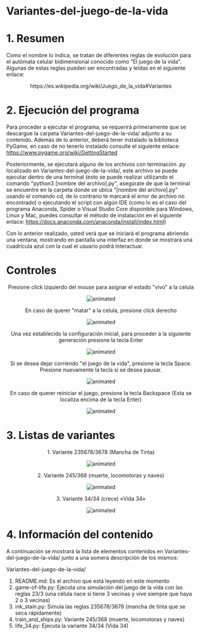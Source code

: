 # Variantes-del-juego-de-la-vida

# 1. Resumen

Como el nombre lo indica, se tratan de diferentes reglas de evolución para el autómata celular bidimensional conocido como "El juego de la vida".
Algunas de estas reglas pueden ser encontradas y leídas en el siguiente enlace: 

<p align="center">
  https://es.wikipedia.org/wiki/Juego_de_la_vida#Variantes
</p>

# 2. Ejecución del programa

Para proceder a ejecutar el programa, se requerirá primeramente que se descargue la carpeta Variantes-del-juego-de-la-vida/ adjunto a su contenido. Además de lo anterior, deberá tener instalado la biblioteca PyGame, en caso de no tenerlo instalado consulte el siguiente enlace: https://www.pygame.org/wiki/GettingStarted

Posteriormente, se ejecutará alguno de los archivos con terminación .py localizado en Variantes-del-juego-de-la-vida/, este archivo se puede ejecutar dentro de una terminal (esto se puede realizar utilizando el comando "python3 [nombre del archivo].py", asegúrate de que la terminal se encuentre en la carpeta donde se ubica "[nombre del archivo].py" usando el comando cd, de lo contrario te marcará el error de archivo no encontrado) o ejecutando el script con algún IDE (como lo es el caso del programa Anaconda, Spider o Visual Studio Core disponible para Windows, Linux y Mac, puedes consultar el método de instalación en el siguiente enlace: https://docs.anaconda.com/anaconda/install/index.html)

Con lo anterior realizado, usted verá que se iniciará el programa abriendo una ventana, mostrando en pantalla una interfaz en donde se mostrará una cuadrícula azul con la cual el usuario podrá interactuar.

# Controles
<p align="center">
  Presione click izquierdo del mouse para asignar el estado "vivo" a la celula
</p>

<p align="center">
  <img src="https://user-images.githubusercontent.com/75518367/155262708-6b663a10-2466-48db-ad6f-1c181b1704a7.gif" alt="animated" />
</p>

<p align="center">
  En caso de querer "matar" a la celula, presione click derecho
</p>

<p align="center">
  <img src="https://user-images.githubusercontent.com/75518367/155408321-839f8d28-6151-462c-8056-b46a3f6b5818.gif" alt="animated" />
</p>

<p align="center">
  Una vez establecido la configuración inicial, para proceder a la siguiente generación presione la tecla Enter
</p>


<p align="center">
  <img src="https://user-images.githubusercontent.com/75518367/155263660-8eab2da0-f783-4f92-b1d6-d128ee6bdd6e.gif" alt="animated" />
</p>

<p align="center">
  Si se desea dejar corriendo "el juego de la vida", presione la tecla Space. Presione nuevamente la tecla si se desea pausar.
</p>

<p align="center">
  <img src="https://user-images.githubusercontent.com/75518367/155414472-ce985a3f-465c-4fc0-923d-d147094fcc68.gif" alt="animated" />
</p>

<p align="center">
  En caso de querer reiniciar el juego, presione la tecla Backspace (Esta se localiza encima de la tecla Enter)
</p>

<p align="center">
  <img src="https://user-images.githubusercontent.com/75518367/155264886-3f42fb4e-8b6f-4c92-84b2-9c9d4822f9e5.gif" alt="animated" />
</p>

# 3. Listas de variantes

<p align="center">
  1. Variante 235678/3678 (Mancha de Tinta)
</p>

<p align="center">
  <img src="https://media4.giphy.com/media/ja6K5Dzx6ygaDWXtHD/giphy.gif" alt="animated" />
</p>

<p align="center">
  2. Variante 245/368 (muerte, locomotoras y naves)
</p>

<p align="center">
  <img src="https://media2.giphy.com/media/oRqIYS6wbtxZU0sEeZ/giphy.gif" alt="animated" />
</p>

<p align="center">
  3. Variante 34/34 (crece) «Vida 34»
</p>

<p align="center">
  <img src="https://media.giphy.com/media/Li9jxz9jf0IETwbt6N/giphy-downsized-large.gif" alt="animated" />
</p>

# 4. Información del contenido

A continuación se mostrará la lista de elementos contenidos en Variantes-del-juego-de-la-vida/ junto a una somera descripción de los mismos:

Variantes-del-juego-de-la-vida/

1. README.md: Es el archivo que está leyendo en este momento
2. game-of-life.py: Ejecuta una simulación del juego de la vida con las reglas 23/3 (una célula nace si tiene 3 vecinas y vive siempre que haya 2 o 3 vecinas)
3. ink_stain.py: Simula las reglas 235678/3678 (mancha de tinta que se seca rápidamente)
4. train_and_ships.py: Variante 245/368 (muerte, locomotoras y naves)
5. life_34.py: Ejecuta la variante 34/34 (Vida 34)
